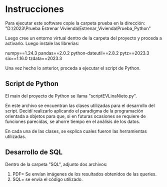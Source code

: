 # Instrucciones

Para ejecutar este software copie la carpeta prueba en la dirección: "D:\2023\Prueba Estrenar Vivienda\Estrenar_Vivienda\Prueba_Python"

Luego cree un entorno virtual dentro de la carpeta del proyecto y proceda a activarlo. Luego instale las librerías:

numpy==1.24.3
pandas==2.0.2
python-dateutil==2.8.2
pytz==2023.3
six==1.16.0
tzdata==2023.3

Una vez hecho lo anterior, proceda a ejecutar el script de Python.

## Script de Python

El main del proyecto de Python se llama "scriptEVLinaNieto.py".

En este archivo se encuentran las clases utilizadas para el desarrollo del script.
Decidí realizarlo aplicando el paradigma de la programación orientada a objetos para que, si en futuras ocasiones se requiere de funciones parecidas, se ahorre tiempo en el análisis de los datos.

En cada una de las clases, se explica cuales fueron las herramientas utilizadas.

## Desarrollo de SQL

Dentro de la carpeta "SQL", adjunto dos archivos:
1. PDF= Se envían imágenes de los resultados obtenidos de las queries.
2. SQL= se envía el código utilizado.